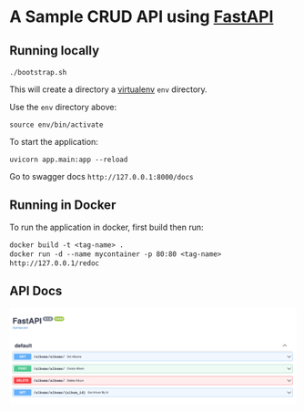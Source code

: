 # A Sample CRUD API using [FastAPI](https://fastapi.tiangolo.com/)


## Running locally

```
./bootstrap.sh
```

This will create a directory a [virtualenv](https://virtualenv.pypa.io/en/latest/) `env` directory.

Use the `env` directory above:

```
source env/bin/activate
```

To start the application:

```
uvicorn app.main:app --reload
```
Go to swagger docs `http://127.0.0.1:8000/docs`


## Running in Docker

To run the application in docker, first build then run:

```
docker build -t <tag-name> .
docker run -d --name mycontainer -p 80:80 <tag-name>
http://127.0.0.1/redoc
```

## API Docs
![Swagger](swagger.png)
